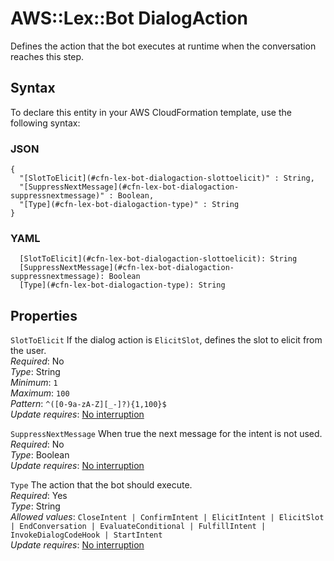 # AWS::Lex::Bot DialogAction<a name="aws-properties-lex-bot-dialogaction"></a>

Defines the action that the bot executes at runtime when the conversation reaches this step\.

## Syntax<a name="aws-properties-lex-bot-dialogaction-syntax"></a>

To declare this entity in your AWS CloudFormation template, use the following syntax:

### JSON<a name="aws-properties-lex-bot-dialogaction-syntax.json"></a>

```
{
  "[SlotToElicit](#cfn-lex-bot-dialogaction-slottoelicit)" : String,
  "[SuppressNextMessage](#cfn-lex-bot-dialogaction-suppressnextmessage)" : Boolean,
  "[Type](#cfn-lex-bot-dialogaction-type)" : String
}
```

### YAML<a name="aws-properties-lex-bot-dialogaction-syntax.yaml"></a>

```
  [SlotToElicit](#cfn-lex-bot-dialogaction-slottoelicit): String
  [SuppressNextMessage](#cfn-lex-bot-dialogaction-suppressnextmessage): Boolean
  [Type](#cfn-lex-bot-dialogaction-type): String
```

## Properties<a name="aws-properties-lex-bot-dialogaction-properties"></a>

`SlotToElicit`  <a name="cfn-lex-bot-dialogaction-slottoelicit"></a>
If the dialog action is `ElicitSlot`, defines the slot to elicit from the user\.  
*Required*: No  
*Type*: String  
*Minimum*: `1`  
*Maximum*: `100`  
*Pattern*: `^([0-9a-zA-Z][_-]?){1,100}$`  
*Update requires*: [No interruption](https://docs.aws.amazon.com/AWSCloudFormation/latest/UserGuide/using-cfn-updating-stacks-update-behaviors.html#update-no-interrupt)

`SuppressNextMessage`  <a name="cfn-lex-bot-dialogaction-suppressnextmessage"></a>
When true the next message for the intent is not used\.  
*Required*: No  
*Type*: Boolean  
*Update requires*: [No interruption](https://docs.aws.amazon.com/AWSCloudFormation/latest/UserGuide/using-cfn-updating-stacks-update-behaviors.html#update-no-interrupt)

`Type`  <a name="cfn-lex-bot-dialogaction-type"></a>
The action that the bot should execute\.   
*Required*: Yes  
*Type*: String  
*Allowed values*: `CloseIntent | ConfirmIntent | ElicitIntent | ElicitSlot | EndConversation | EvaluateConditional | FulfillIntent | InvokeDialogCodeHook | StartIntent`  
*Update requires*: [No interruption](https://docs.aws.amazon.com/AWSCloudFormation/latest/UserGuide/using-cfn-updating-stacks-update-behaviors.html#update-no-interrupt)